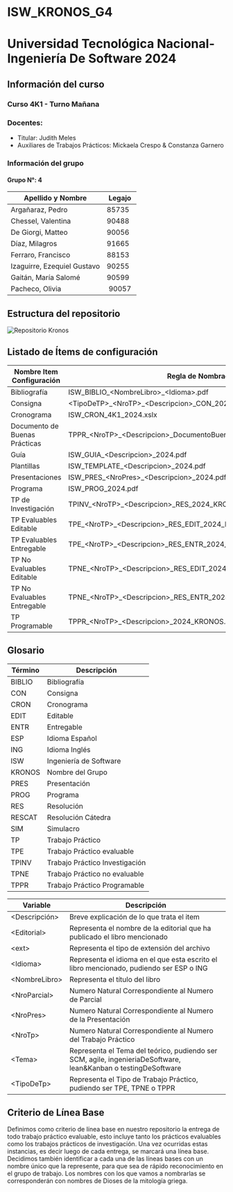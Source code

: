 # ISW&#95;KRONOS&#95;G4
# Universidad Tecnológica Nacional- Ingeniería De Software 2024
## Información del curso
### Curso 4K1 - Turno Mañana
### Docentes:
- Titular: Judith Meles
- Auxiliares de Trabajos Prácticos: Mickaela Crespo & Constanza Garnero


### Información del grupo
#### Grupo N°: 4
| Apellido y Nombre | Legajo |
|--------------|------|
| Argañaraz, Pedro | 85735 |
| Chessel, Valentina | 90488 |
| De Giorgi, Matteo | 90056 |
| Díaz, Milagros | 91665 |
| Ferraro, Francisco | 88153 |
| Izaguirre, Ezequiel Gustavo | 90255 |
| Gaitán, María Salomé | 90599 |
| Pacheco, Olivia | 90057 |


## Estructura del repositorio
![Repositorio Kronos](https://github.com/user-attachments/assets/73874aa4-8cc9-4924-a235-ef198386e02a)







## Listado de Ítems de configuración
| Nombre Item Configuración | Regla de Nombrado | Ubicación |
|--------------|------|--------|
| Bibliografía | ISW&#95;BIBLIO&#95;&lt;NombreLibro&gt;&#95;&lt;Idioma&gt;.pdf | /teorico/bibliografia/&lt;tema&gt; |
| Consigna | &lt;TipoDeTP&gt;&#95;&lt;NroTP&gt;&#95;&lt;Descripcion&gt;&#95;CON&#95;2024&#95;KRONOS.pdf | /practico/trabajosPracticos/&lt;TipoDeTp&gt; |
| Cronograma | ISW&#95;CRON&#95;4K1&#95;2024.xslx | /planificacion |
| Documento de Buenas Prácticas | TPPR&#95;&lt;NroTP&gt;&#95;&lt;Descripcion&gt;&#95;DocumentoBuenasPracticas&#95;2024&#95;KRONOS.pdf | /practico/trabajosPracticos/tpProgramable |
| Guía | ISW&#95;GUIA&#95;&lt;Descripcion&gt;&#95;2024.pdf | /practico/herramientasDeApoyo/guias |
| Plantillas | ISW&#95;TEMPLATE&#95;&lt;Descripcion&gt;&#95;2024.pdf | /practico/herramientasDeApoyo/plantillas |
| Presentaciones | ISW&#95;PRES&#95;&lt;NroPres&gt;&#95;&lt;Descripcion&gt;&#95;2024.pdf | /teorico/presentaciones |
| Programa | ISW&#95;PROG&#95;2024.pdf | /planificacion |
| TP de Investigación | TPINV&#95;&lt;NroTP&gt;&#95;&lt;Descripcion&gt;&#95;RES&#95;2024&#95;KRONOS.pdf | /teorico/trabajosDeInvestigación |
| TP Evaluables Editable | TPE&#95;&lt;NroTP&gt;&#95;&lt;Descripcion&gt;&#95;RES&#95;EDIT&#95;2024&#95;KRONOS.docx | /practico/trabajoPracticos/evaluables/TP&lt;NroTp&gt; |
| TP Evaluables Entregable | TPE&#95;&lt;NroTP&gt;&#95;&lt;Descripcion&gt;&#95;RES&#95;ENTR&#95;2024&#95;KRONOS.pdf | /practico/trabajoPracticos/evaluables/TP&lt;NroTp&gt; |
| TP No Evaluables Editable | TPNE&#95;&lt;NroTP&gt;&#95;&lt;Descripcion&gt;&#95;RES&#95;EDIT&#95;2024&#95;KRONOS.docx | /practico/trabajosPracticos/noEvaluables/TP&lt;NroTp&gt; |
| TP No Evaluables Entregable | TPNE&#95;&lt;NroTP&gt;&#95;&lt;Descripcion&gt;&#95;RES&#95;ENTR&#95;2024&#95;KRONOS.pdf| /practico/trabajosPracticos/noEvaluables/TP&lt;NroTp&gt; |
| TP Programable | TPPR&#95;&lt;NroTP&gt;&#95;&lt;Descripcion&gt;&#95;2024&#95;KRONOS.&lt;ext&gt; | /practico/trabajosPracticos/tpProgramable |


## Glosario
| Término | Descripción |
|--------------|------|
| BIBLIO | Bibliografía |
| CON | Consigna | 
| CRON | Cronograma |
| EDIT | Editable |
| ENTR | Entregable |
| ESP | Idioma Español |
| ING | Idioma Inglés |
| ISW | Ingeniería de Software |
| KRONOS | Nombre del Grupo |
| PRES | Presentación |
| PROG | Programa |
| RES | Resolución |
| RESCAT | Resolución Cátedra |
| SIM | Simulacro |
| TP | Trabajo Práctico |
| TPE | Trabajo Práctico evaluable |
| TPINV | Trabajo Práctico Investigación |
| TPNE | Trabajo Práctico no evaluable |
| TPPR | Trabajo Práctico Programable |



| Variable | Descripción |
|--------------|------|
| &lt;Descripción&gt; | Breve explicación de lo que trata el item |
| &lt;Editorial&gt; | Representa el nombre de la editorial que ha publicado el libro mencionado |
| &lt;ext&gt; | Representa el tipo de extensión del archivo |
| &lt;Idioma&gt; | Representa el idioma en el que esta escrito el libro mencionado, pudiendo ser ESP o ING |
| &lt;NombreLibro&gt; | Representa el título del libro |
| &lt;NroParcial&gt; | Numero Natural Correspondiente al Numero de Parcial |
| &lt;NroPres&gt; | Numero Natural Correspondiente al Numero de la Presentación |
| &lt;NroTp&gt; | Numero Natural Correspondiente al Numero del Trabajo Práctico |
| &lt;Tema&gt; | Representa el Tema del teórico, pudiendo ser SCM, agile, ingenieriaDeSoftware, lean&Kanban o testingDeSoftware |
| &lt;TipoDeTp&gt; | Representa el Tipo de Trabajo Práctico, pudiendo ser TPE, TPNE o TPPR |


## Criterio de Línea Base
Definimos como criterio de línea base en nuestro repositorio la entrega de todo trabajo práctico evaluable, esto incluye tanto los prácticos evaluables como los trabajos prácticos de investigación. Una vez ocurridas estas instancias, es decir luego de cada entrega, se marcará una línea base. 
Decidimos también identificar a cada una de las líneas bases con un nombre único que la represente, para que sea de rápido reconocimiento en el grupo de trabajo. Los nombres con los que vamos a nombrarlas se corresponderán con nombres de Dioses de la mitología griega.
